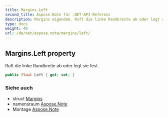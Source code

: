 ```yaml
---
title: Margins.Left
second_title: Aspose.Note für .NET-API-Referenz
description: Margins eigendom. Ruft die linke Randbreite ab oder legt sie fest.
type: docs
weight: 40
url: /de/net/aspose.note/margins/left/
---
```

## Margins.Left property

Ruft die linke Randbreite ab oder legt sie fest.

```csharp
public float Left { get; set; }
```

### Siehe auch

* struct [Margins](../)
* namensraum [Aspose.Note](../../margins/)
* Montage [Aspose.Note](../../../)


